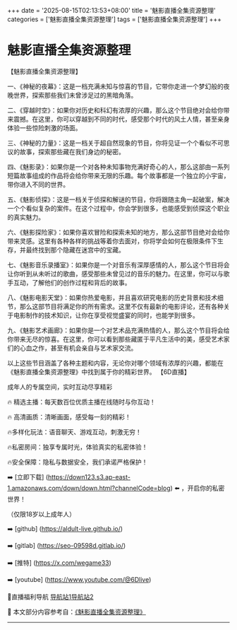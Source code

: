 +++
date = '2025-08-15T02:13:53+08:00'
title = '魅影直播全集资源整理'
categories = ['魅影直播全集资源整理']
tags = ['魅影直播全集资源整理']
+++

# 魅影直播全集资源整理

【魅影直播全集资源整理】

一、《神秘的夜幕》：这是一档充满未知与惊喜的节目，它带你走进一个梦幻般的夜晚世界，探索那些我们未曾涉足过的黑暗角落。

二、《穿越时空》：如果你对历史和科幻有浓厚的兴趣，那么这个节目绝对会给你带来震撼。在这里，你可以穿越到不同的时代，感受那个时代的风土人情，甚至亲身体验一些惊险刺激的场面。

三、《神秘的力量》：这是一档关于超自然现象的节目，你将见证一个个看似不可思议的故事，探索那些藏在我们身边的秘密。

四、《魅影录》：如果你是一个对各种未知事物充满好奇心的人，那么这部由一系列短篇故事组成的作品将会给你带来无限的乐趣。每个故事都是一个独立的小宇宙，带你进入不同的世界。

五、《魅影侦探》：这是一档关于侦探和解谜的节目，你将跟随主角一起破案，解决一个个看似复杂的案件。在这个过程中，你会学到很多，也能感受到侦探这个职业的真实魅力。

六、《魅影探险家》：如果你喜欢冒险和探索未知的地方，那么这部节目绝对会给你带来灵感。这里有各种各样的挑战等着你去面对，你将学会如何在极限条件下生存，并最终找到那个隐藏在迷宫中的宝藏。

七、《魅影音乐录播室》：如果你是一个对音乐有深厚感情的人，那么这个节目将会让你听到从未听过的歌曲，感受那些未曾见过的音乐的魅力。在这里，你可以与歌手互动，了解他们的创作过程和背后的故事。

八、《魅影电影天堂》：如果你热爱电影，并且喜欢研究电影的历史背景和技术细节，那么这部节目将满足你的所有需求。这里不仅有最新的电影评论，还有各种关于电影制作的技术知识，让你在享受视觉盛宴的同时，也能学到很多。

九、《魅影艺术画廊》：如果你是一个对艺术品充满热情的人，那么这个节目将会给你带来无尽的惊喜。在这里，你可以看到那些藏匿于平凡生活中的美，感受艺术家们的心血之作，甚至有机会亲自与艺术家交流。

以上这些节目涵盖了各种主题和内容，无论你对哪个领域有浓厚的兴趣，都能在《魅影直播全集资源整理》中找到属于你的精彩世界。
【6D直播】

 成年人的专属空间，实时互动尽享精彩

🔥 精选主播：每天数百位优质主播在线随时与你互动！

🔥 高清画质：清晰画面，感受每一刻的精彩！

🔥多样化玩法：语音聊天、游戏互动，刺激无穷！

🔥私密房间：独享专属时光，体验真实的私密体验！

🔥安全保障：隐私与数据安全，我们承诺严格保护！

➡️ [立即下载] (https://down123.s3.ap-east-1.amazonaws.com/down/down.html?channelCode=blog) ⬅️ ，开启你的私密世界！

 （仅限18岁以上成年人）

➡️ [github] (https://aldult-live.github.io/)

➡️ [gitlab] (https://seo-09598d.gitlab.io/)

➡️ [推特] (https://x.com/wegame33)

➡️ [youtube] (https://www.youtube.com/@6Dlive)

🔞直播福利导航   [导航站1](https://webstack-86085a.gitlab.io/)[导航站2](https://onlygit123-2.github.io/)

📘 本文部分内容参考自：[《魅影直播全集资源整理》](https://webstack-hugo-12.pages.dev/)

---
